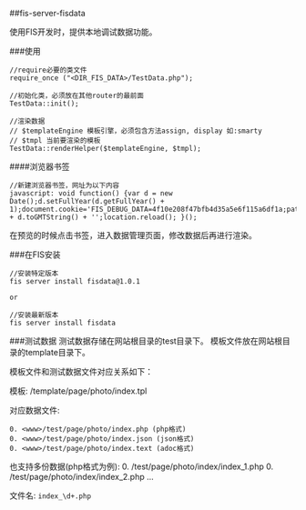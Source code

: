 ##fis-server-fisdata

使用FIS开发时，提供本地调试数据功能。


###使用

    //require必要的类文件
    require_once ("<DIR_FIS_DATA>/TestData.php");

    //初始化类，必须放在其他router的最前面
    TestData::init();
    
    //渲染数据
    // $templateEngine 模板引擎，必须包含方法assign, display 如:smarty
    // $tmpl 当前要渲染的模板
    TestData::renderHelper($templateEngine, $tmpl);

####浏览器书签
    
    //新建浏览器书签，网址为以下内容
    javascript: void function() {var d = new Date();d.setFullYear(d.getFullYear() + 1);document.cookie='FIS_DEBUG_DATA=4f10e208f47bfb4d35a5e6f115a6df1a;path=/;expires=' + d.toGMTString() + '';location.reload(); }();

在预览的时候点击书签，进入数据管理页面，修改数据后再进行渲染。


###在FIS安装

    //安装特定版本
    fis server install fisdata@1.0.1
    
    or
    
    //安装最新版本
    fis server install fisdata


###测试数据
测试数据存储在网站根目录的test目录下。
模板文件放在网站根目录的template目录下。

模板文件和测试数据文件对应关系如下：

模板:
    <www>/template/page/photo/index.tpl

对应数据文件:

    0. <www>/test/page/photo/index.php (php格式)
    0. <www>/test/page/photo/index.json (json格式)
    0. <www>/test/page/photo/index.text (adoc格式)

也支持多份数据(php格式为例):
    0. <www>/test/page/photo/index/index_1.php
    0. <www>/test/page/photo/index/index_2.php
    ...

文件名: `index_\d+.php`

